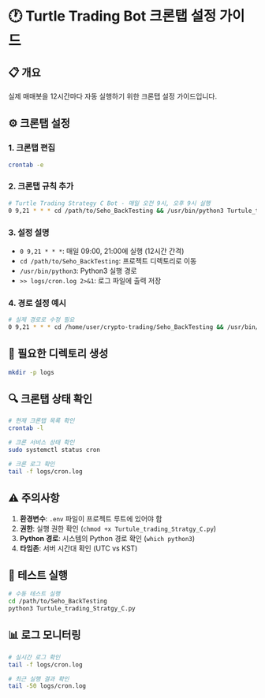 # 🕐 Turtle Trading Bot 크론탭 설정 가이드

## 📋 개요
실제 매매봇을 12시간마다 자동 실행하기 위한 크론탭 설정 가이드입니다.

## ⚙️ 크론탭 설정

### 1. 크론탭 편집
```bash
crontab -e
```

### 2. 크론탭 규칙 추가
```bash
# Turtle Trading Strategy C Bot - 매일 오전 9시, 오후 9시 실행
0 9,21 * * * cd /path/to/Seho_BackTesting && /usr/bin/python3 Turtule_trading_Stratgy_C.py >> logs/cron.log 2>&1
```

### 3. 설정 설명
- `0 9,21 * * *`: 매일 09:00, 21:00에 실행 (12시간 간격)
- `cd /path/to/Seho_BackTesting`: 프로젝트 디렉토리로 이동
- `/usr/bin/python3`: Python3 실행 경로
- `>> logs/cron.log 2>&1`: 로그 파일에 출력 저장

### 4. 경로 설정 예시
```bash
# 실제 경로로 수정 필요
0 9,21 * * * cd /home/user/crypto-trading/Seho_BackTesting && /usr/bin/python3 Turtule_trading_Stratgy_C.py >> logs/cron.log 2>&1
```

## 📁 필요한 디렉토리 생성
```bash
mkdir -p logs
```

## 🔍 크론탭 상태 확인
```bash
# 현재 크론탭 목록 확인
crontab -l

# 크론 서비스 상태 확인
sudo systemctl status cron

# 크론 로그 확인
tail -f logs/cron.log
```

## ⚠️ 주의사항
1. **환경변수**: `.env` 파일이 프로젝트 루트에 있어야 함
2. **권한**: 실행 권한 확인 (`chmod +x Turtule_trading_Stratgy_C.py`)
3. **Python 경로**: 시스템의 Python 경로 확인 (`which python3`)
4. **타임존**: 서버 시간대 확인 (UTC vs KST)

## 🧪 테스트 실행
```bash
# 수동 테스트 실행
cd /path/to/Seho_BackTesting
python3 Turtule_trading_Stratgy_C.py
```

## 📊 로그 모니터링
```bash
# 실시간 로그 확인
tail -f logs/cron.log

# 최근 실행 결과 확인
tail -50 logs/cron.log
```
